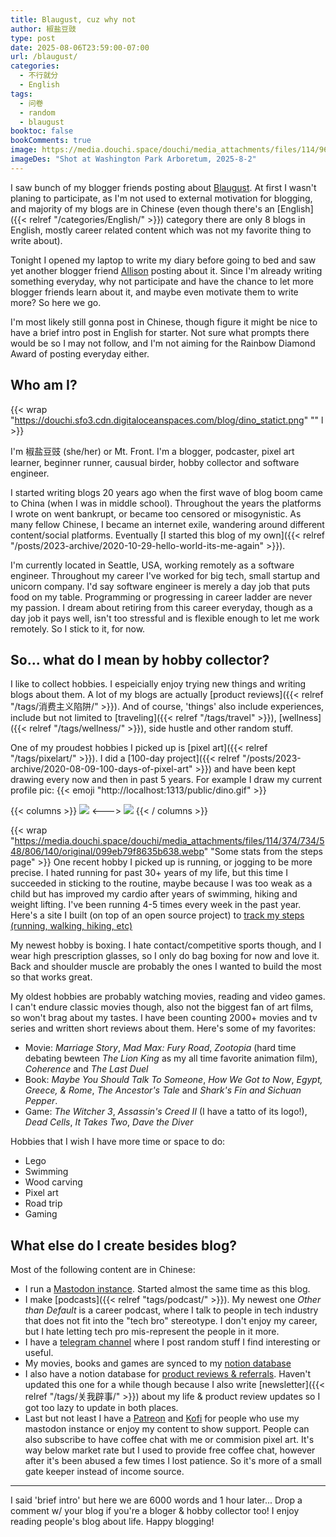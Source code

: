 ```yaml
---
title: Blaugust, cuz why not
author: 椒盐豆豉
type: post
date: 2025-08-06T23:59:00-07:00
url: /blaugust/
categories:
  - 不行就分
  - English
tags:
  - 问卷
  - random
  - blaugust
booktoc: false
bookComments: true
image: https://media.douchi.space/douchi/media_attachments/files/114/963/848/216/692/751/original/10aea27f1464baff.png
imageDes: "Shot at Washington Park Arboretum, 2025-8-2"
---
```


I saw bunch of my blogger friends posting about [Blaugust](https://nerdgirlthoughts.game.blog/2025/07/10/blaugust-2025-is-coming/?utm_source=blog.douchi.space). At first I wasn't planing to participate, as I'm not used to external motivation for blogging, and majority of my blogs are in Chinese (even though there's an [English]({{< relref "/categories/English/" >}}) category there are only 8 blogs in English, mostly career related content which was not my favorite thing to write about).

Tonight I opened my laptop to write my diary before going to bed and saw yet another blogger friend [Allison](https://thewanderingallison.vercel.app/posts/diary20250807/?utm_source=blog.douchi.space) posting about it. Since I'm already writing something everyday, why not participate and have the chance to let more blogger friends learn about it, and maybe even motivate them to write more? So here we go.

I'm most likely still gonna post in Chinese, though figure it might be nice to have a brief intro post in English for starter. Not sure what prompts there would be so I may not follow, and I'm not aiming for the Rainbow Diamond Award of posting everyday either.

<!--more-->

## Who am I?
{{< wrap "https://douchi.sfo3.cdn.digitaloceanspaces.com/blog/dino_statict.png" "" l >}}

I'm 椒盐豆豉 (she/her) or Mt. Front. I'm a blogger, podcaster, pixel art learner, beginner runner, causual birder, hobby collector and software engineer.

I started writing blogs 20 years ago when the first wave of blog boom came to China (when I was in middle school). Throughout the years the platforms I wrote on went bankrupt, or became too censored or misogynistic. As many fellow Chinese, I became an internet exile, wandering around different content/social platforms. Eventually [I started this blog of my own]({{< relref "/posts/2023-archive/2020-10-29-hello-world-its-me-again" >}}).

I'm currently located in Seattle, USA, working remotely as a software engineer. Throughout my career I've worked for big tech, small startup and unicorn company. I'd say software engineer is merely a day job that puts food on my table. Programming or progressing in career ladder are never my passion. I dream about retiring from this career everyday, though as a day job it pays well, isn't too stressful and is flexible enough to let me work remotely. So I stick to it, for now.

## So... what do I mean by hobby collector?
I like to collect hobbies. I espeicially enjoy trying new things and writing blogs about them. A lot of my blogs are actually [product reviews]({{< relref "/tags/消费主义陷阱/" >}}). And of course, 'things' also include experiences, include but not limited to [traveling]({{< relref "/tags/travel" >}}), [wellness]({{< relref "/tags/wellness/" >}}), side hustle and other random stuff.

One of my proudest hobbies I picked up is [pixel art]({{< relref "/tags/pixelart/" >}}). I did a [100-day project]({{< relref "/posts/2023-archive/2020-08-09-100-days-of-pixel-art" >}}) and have been kept drawing every now and then in past 5 years. For example I draw my current profile pic: {{< emoji "http://localhost:1313/public/dino.gif" >}}

{{< columns >}}
![](https://media.douchi.space/douchi/media_attachments/files/110/456/270/837/230/169/original/2c351c634b413454.png)
<--->
![](https://media.douchi.space/douchi/media_attachments/files/111/428/680/896/891/063/original/d91c1fdb8680e763.png)
{{< / columns >}}

{{< wrap "https://media.douchi.space/douchi/media_attachments/files/114/374/734/548/806/140/original/099eb79f8635b638.webp" "Some stats from the steps page" >}}
One recent hobby I picked up is running, or jogging to be more precise. I hated running for past 30+ years of my life, but this time I succeeded in sticking to the routine, maybe because I was too weak as a child but has improved my cardio after years of swimming, hiking and weight lifting. I've been running 4-5 times every week in the past year. Here's a site I built (on top of an open source project) to [track my steps (running, walking, hiking, etc)](https://steps.douchi.space?utm_source=blog)

My newest hobby is boxing. I hate contact/competitive sports though, and I wear high prescription glasses, so I only do bag boxing for now and love it. Back and shoulder muscle are probably the ones I wanted to build the most so that works great.

My oldest hobbies are probably watching movies, reading and video games. I can't endure classic movies though, also not the biggest fan of art films, so won't brag about my tastes. I have been counting 2000+ movies and tv series and written short reviews about them. Here's some of my favorites:
- Movie: *Marriage Story*, *Mad Max: Fury Road*, *Zootopia* (hard time debating bewteen *The Lion King* as my all time favorite animation film), *Coherence* and *The Last Duel*
- Book: *Maybe You Should Talk To Someone*, *How We Got to Now*, *Egypt, Greece, & Rome*, *The Ancestor's Tale* and *Shark's Fin and Sichuan Pepper*.
- Game: *The Witcher 3*, *Assassin's Creed II* (I have a tatto of its logo!), *Dead Cells*, *It Takes Two*, *Dave the Diver*

Hobbies that I wish I have more time or space to do:
- Lego
- Swimming
- Wood carving
- Pixel art
- Road trip
- Gaming

## What else do I create besides blog?
Most of the following content are in Chinese:

- I run a [Mastodon instance](https://douchi.space). Started almost the same time as this blog. 
- I make [podcasts]({{< relref "tags/podcast/" >}}). My newest one *Other than Default* is a career podcast, where I talk to people in tech industry that does not fit into the "tech bro" stereotype. I don't enjoy my career, but I hate letting tech pro mis-represent the people in it more.
- I have a [telegram channel](https://t.me/mtfront) where I post random stuff I find interesting or useful.
- My movies, books and games are synced to my [notion database](https://mtfront.notion.site/2485c762efe040b988531aaa3e45ad25?source=copy_link)
- I also have a notion database for [product reviews & referrals](https://mtfront.notion.site/mtfront-shopping-reviews-e568ee6ebaa44b5da146cbe4ac4663eb?source=copy_link). Haven't updated this one for a while though because I also write [newsletter]({{< relref "/tags/关我辟事/" >}}) about my life & product review updates so I got too lazy to update in both places.
- Last but not least I have a [Patreon](https://www.patreon.com/bePatron?u=46962965) and [Kofi](https://ko-fi.com/S6S130C16) for people who use my mastodon instance or enjoy my content to show support. People can also subscribe to have coffee chat with me or commision pixel art. It's way below market rate but I used to provide free coffee chat, however after it's been abused a few times I lost patience. So it's more of a small gate keeper instead of income source.

---

I said 'brief intro' but here we are 6000 words and 1 hour later... Drop a comment w/ your blog if you're a bloger & hobby collector too! I enjoy reading people's blog about life. Happy blogging!
